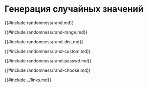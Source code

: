 # Генерация случайных значений

{{#include randomness/rand.md}}

{{#include randomness/rand-range.md}}

{{#include randomness/rand-dist.md}}

{{#include randomness/rand-custom.md}}

{{#include randomness/rand-passwd.md}}

{{#include randomness/rand-choose.md}}

{{#include ../links.md}}
